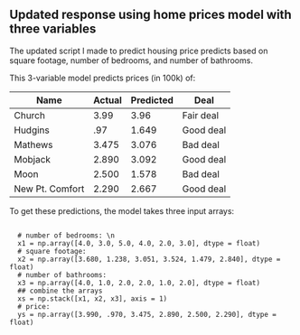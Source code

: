 ## Updated response using home prices model with three variables

The updated script I made to predict housing price predicts based on square footage, number of bedrooms, and number of bathrooms. 

This 3-variable model predicts prices (in 100k) of:

|Name | Actual      | Predicted | Deal|
|-----| ----------- | ----------- |----|
|Church| 3.99      | 3.96      | Fair deal|
|Hudgins| .97      | 1.649       | Good deal|
|Mathews| 3.475   | 3.076      | Bad deal |
|Mobjack| 2.890   | 3.092        | Good deal|
|Moon| 2.500  | 1.578        | Bad deal|
|New Pt. Comfort| 2.290   | 2.667        |Good deal|

To get these predictions, the model takes three input arrays:

<code>
  # number of bedrooms: \n
  x1 = np.array([4.0, 3.0, 5.0, 4.0, 2.0, 3.0], dtype = float)
  # square footage:
  x2 = np.array([3.680, 1.238, 3.051, 3.524, 1.479, 2.840], dtype = float)
  # number of bathrooms:
  x3 = np.array([4.0, 1.0, 2.0, 2.0, 1.0, 2.0], dtype = float)
  ## combine the arrays
  xs = np.stack([x1, x2, x3], axis = 1)
  # price:
  ys = np.array([3.990, .970, 3.475, 2.890, 2.500, 2.290], dtype = float)

